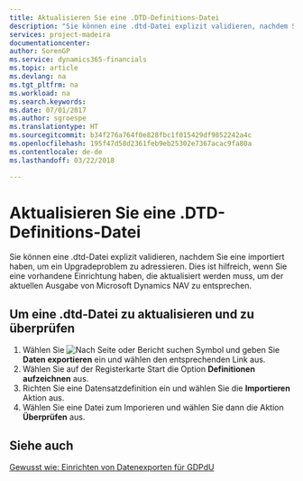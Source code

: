 ```yaml
---
title: Aktualisieren Sie eine .DTD-Definitions-Datei
description: "Sie können eine .dtd-Datei explizit validieren, nachdem Sie eine importiert haben, um ein Upgradeproblem zu adressieren. Dies ist hilfreich, wenn Sie eine vorhandene Einrichtung haben, die aktualisiert werden muss, um der aktuellen Ausgabe von Finance and Operations, Business edition zu entsprechen."
services: project-madeira
documentationcenter: 
author: SorenGP
ms.service: dynamics365-financials
ms.topic: article
ms.devlang: na
ms.tgt_pltfrm: na
ms.workload: na
ms.search.keywords: 
ms.date: 07/01/2017
ms.author: sgroespe
ms.translationtype: HT
ms.sourcegitcommit: b34f276a764f0e828fbc1f015429df9852242a4c
ms.openlocfilehash: 195f47d58d2361feb9eb25302e7367acac9fa80a
ms.contentlocale: de-de
ms.lasthandoff: 03/22/2018

---
```

# <a name="upgrade-a-dtd-definition-file"></a>Aktualisieren Sie eine .DTD-Definitions-Datei
Sie können eine .dtd-Datei explizit validieren, nachdem Sie eine importiert haben, um ein Upgradeproblem zu adressieren. Dies ist hilfreich, wenn Sie eine vorhandene Einrichtung haben, die aktualisiert werden muss, um der aktuellen Ausgabe von Microsoft Dynamics NAV zu entsprechen.  

## <a name="to-upgrade-and-validate-a-dtd-file"></a>Um eine .dtd-Datei zu aktualisieren und zu überprüfen  

1.  Wählen Sie ![Nach Seite oder Bericht suchen](../../media/ui-search/search_small.png "Nach Seite oder Bericht suchen") Symbol und geben Sie **Daten exportieren** ein und wählen den entsprechenden Link aus.  
2.  Wählen Sie auf der Registerkarte Start die Option **Definitionen aufzeichnen** aus.  
3.  Richten Sie eine Datensatzdefinition ein und wählen Sie die **Importieren** Aktion aus.  
4.  Wählen Sie eine Datei zum Imporieren und wählen Sie dann die Aktion **Überprüfen** aus.  

## <a name="see-also"></a>Siehe auch  
 [Gewusst wie: Einrichten von Datenexporten für GDPdU](how-to-set-up-data-exports-for-gdpdu.md)

